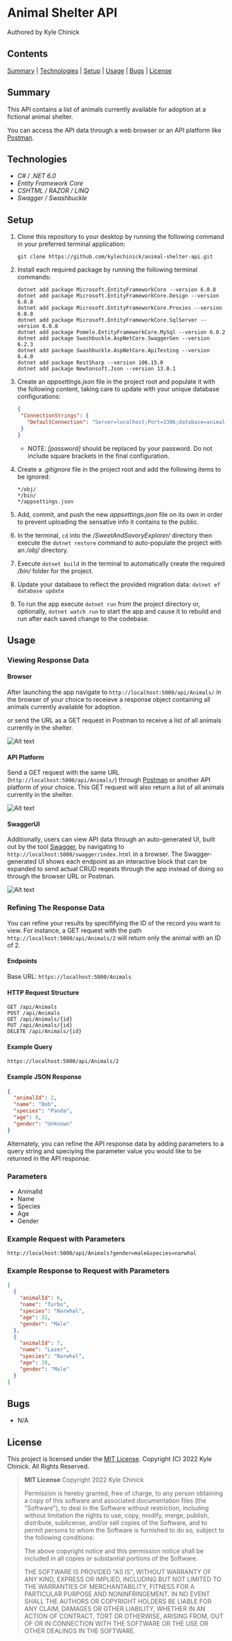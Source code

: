 # Animal Shelter API

Authored by Kyle Chinick

## Contents

[Summary](#summary) | [Technologies](#technologies) | [Setup](#setup) | [Usage](#usage) | [Bugs](#bugs) | [License](#license)

## Summary

This API contains a list of animals currently available for adoption at a fictional animal shelter.

You can access the API data through a web browser or an API platform like [Postman](https://www.postman.com/).

## Technologies

- _C# / .NET 6.0_
- _Entity Framework Core_
- _CSHTML / RAZOR / LINQ_
- _Swagger / Swashbuckle_

## Setup

1. Clone this repository to your desktop by running the following command in your preferred terminal application:

   ```Shell
   git clone https://github.com/kylechinick/animal-shelter-api.git
   ```

2. Install each required package by running the following terminal commands:

   ```Shell
   dotnet add package Microsoft.EntityFrameworkCore --version 6.0.8
   dotnet add package Microsoft.EntityFrameworkCore.Design --version 6.0.8
   dotnet add package Microsoft.EntityFrameworkCore.Proxies --version 6.0.8
   dotnet add package Microsoft.EntityFrameworkCore.SqlServer --version 6.0.8
   dotnet add package Pomelo.EntityFrameworkCore.MySql --version 6.0.2
   dotnet add package Swashbuckle.AspNetCore.SwaggerGen --version 6.2.3
   dotnet add package Swashbuckle.AspNetCore.ApiTesting --version 6.4.0
   dotnet add package RestSharp --version 106.15.0
   dotnet add package Newtonsoft.Json --version 13.0.1
   ```

3. Create an _appsettings.json_ file in the project root and populate it with the following content, taking care to update with your unique database configurations:

   ```JSON
   {
    "ConnectionStrings": {
      "DefaultConnection": "Server=localhost;Port=3306;database=animal-shelter_api;uid=root;pwd=epicodus;"
    }
   }
   ```

   - NOTE: _[password]_ should be replaced by your password. Do not include square brackets in the final configuration.

4. Create a _.gitignore_ file in the project root and add the following items to be ignored:

   ```plain text
   */obj/
   */bin/
   */appsettings.json
   ```

5. Add, commit, and push the new _appsettings.json_ file on its own in order to prevent uploading the sensative info it contains to the public.

6. In the terminal, `cd` into the _/SweetAndSavoryExplorer/_ directory then execute the `dotnet restore` command to auto-populate the project with an _/obj/_ directory.

7. Execute `dotnet build` in the terminal to automatically create the required _/bin/_ folder for the project.

8. Update your database to reflect the provided migration data:
   `dotnet ef database update`

9. To run the app execute `dotnet run` from the project directory or, optionally, `dotnet watch run` to start the app and cause it to rebuild and run after each saved change to the codebase.

## Usage

### Viewing Response Data

#### Browser

After launching the app navigate to `http://localhost:5000/api/Animals/` in the browser of your choice to receieve a response object containing all animals currently available for adoption.

or send the URL as a GET request in Postman to receive a list of all animals currently in the shelter.

![Alt text](./assets/img/Browser.png?raw=true 'Browser Response Example')

#### API Platform

Send a GET request with the same URL (`http://localhost:5000/api/Animals/`) through [Postman](https://www.postman.com/) or another API platform of your choice. This GET request will also return a list of all animals currently in the shelter.

![Alt text](./assets/img/Postman.png?raw=true 'Postman Response Example')

#### SwaggerUI

Additionally, users can view API data through an auto-generated UI, built out by the tool [Swagger](https://github.com/domaindrivendev/Swashbuckle.AspNetCore), by navigating to `http://localhost:5000/swagger/index.html` in a browser. The Swagger-generated UI shows each endpoint as an interactive block that can be expanded to send actual CRUD reqests through the app instead of doing so through the browser URL or Postman.

![Alt text](./assets/img/SwaggerUI.png?raw=true 'Browser Response Example')

### Refining The Response Data

You can refine your results by specififying the ID of the record you want to view. For instance, a GET request with the path `http://localhost:5000/api/Animals/2` will return only the animal with an ID of 2.

#### Endpoints

Base URL: `https://localhost:5000/Animals`

#### HTTP Request Structure

```Shell
GET /api/Animals
POST /api/Animals
GET /api/Animals/{id}
PUT /api/Animals/{id}
DELETE /api/Animals/{id}
```

#### Example Query

```Shell
https://localhost:5000/api/Animals/2
```

#### Example JSON Response

```JSON
{
  "animalId": 2,
  "name": "Bob",
  "species": "Panda",
  "age": 8,
  "gender": "Unknown"
}
```

Alternately, you can refine the API response data by adding parameters to a query string and speciying the parameter value you would like to be returned in the API response.

### Parameters

- AnimalId
- Name
- Species
- Age
- Gender

### Example Request with Parameters

```Shell
http://localhost:5000/api/Animals?gender=male&species=narwhal
```

### Example Response to Request with Parameters

```JSON
[
  {
    "animalId": 6,
    "name": "Turbo",
    "species": "Narwhal",
    "age": 32,
    "gender": "Male"
  },
  {
    "animalId": 7,
    "name": "Lazer",
    "species": "Narwhal",
    "age": 28,
    "gender": "Male"
  }
]
```

## Bugs

- N/A

## License

This project is licensed under the [MIT License](https://opensource.org/licenses/MIT). Copyright (C) 2022 Kyle Chinick. All Rights Reserved.

> **MIT License**
> Copyright 2022 Kyle Chinick
>
> Permission is hereby granted, free of charge, to any person obtaining a copy of this software and associated documentation files (the "Software"), to deal in the Software without restriction, including without limitation the rights to use, copy, modify, merge, publish, distribute, sublicense, and/or sell copies of the Software, and to permit persons to whom the Software is furnished to do so, subject to the following conditions:
>
> The above copyright notice and this permission notice shall be included in all copies or substantial portions of the Software.
>
> THE SOFTWARE IS PROVIDED "AS IS", WITHOUT WARRANTY OF ANY KIND, EXPRESS OR IMPLIED, INCLUDING BUT NOT LIMITED TO THE WARRANTIES OF MERCHANTABILITY, FITNESS FOR A PARTICULAR PURPOSE AND NONINFRINGEMENT. IN NO EVENT SHALL THE AUTHORS OR COPYRIGHT HOLDERS BE LIABLE FOR ANY CLAIM, DAMAGES OR OTHER LIABILITY, WHETHER IN AN ACTION OF CONTRACT, TORT OR OTHERWISE, ARISING FROM, OUT OF OR IN CONNECTION WITH THE SOFTWARE OR THE USE OR OTHER DEALINGS IN THE SOFTWARE.
